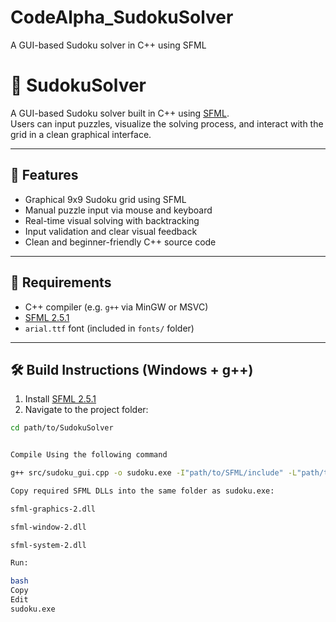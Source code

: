 # CodeAlpha_SudokuSolver
A GUI-based Sudoku solver in C++ using SFML
# 🧩 SudokuSolver

A GUI-based Sudoku solver built in C++ using [SFML](https://www.sfml-dev.org/).  
Users can input puzzles, visualize the solving process, and interact with the grid in a clean graphical interface.

---


## 🚀 Features

- Graphical 9x9 Sudoku grid using SFML
- Manual puzzle input via mouse and keyboard
- Real-time visual solving with backtracking
- Input validation and clear visual feedback
- Clean and beginner-friendly C++ source code

---

## 🔧 Requirements

- C++ compiler (e.g. `g++` via MinGW or MSVC)
- [SFML 2.5.1](https://www.sfml-dev.org/download.php)
- `arial.ttf` font (included in `fonts/` folder)

---

## 🛠️ Build Instructions (Windows + g++)

1. Install [SFML 2.5.1](https://www.sfml-dev.org/download.php)
2. Navigate to the project folder:

```bash
cd path/to/SudokuSolver


Compile Using the following command

g++ src/sudoku_gui.cpp -o sudoku.exe -I"path/to/SFML/include" -L"path/to/SFML/lib" -lsfml-graphics -lsfml-window -lsfml-system

Copy required SFML DLLs into the same folder as sudoku.exe:

sfml-graphics-2.dll

sfml-window-2.dll

sfml-system-2.dll

Run:

bash
Copy
Edit
sudoku.exe


